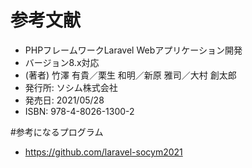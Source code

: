 # 参考文献
  - PHPフレームワークLaravel Webアプリケーション開発 
  - バージョン8.x対応
  - (著者) 竹澤 有貴／栗生 和明／新原 雅司／大村 創太郎
  - 発行所: ソシム株式会社
  - 発売日: 2021/05/28
  - ISBN: 978-4-8026-1300-2
  
 #参考になるプログラム
 - https://github.com/laravel-socym2021
